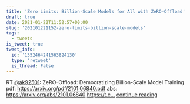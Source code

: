 ```yaml
---
title: 'Zero Limits: Billion-Scale Models for All with ZeRO-Offload'
draft: true
date: 2021-01-22T11:52:57+00:00
slug: '202101221152-zero-limits-billion-scale-models'
tags:
  - tweets
is_tweet: true
tweet_info:
  id: '1352464241563824130'
  type: 'retweet'
  is_thread: False
---
```




RT [@ak92501](https://x.com/ak92501): ZeRO-Offload: Democratizing Billion-Scale Model Training
pdf: <https://arxiv.org/pdf/2101.06840.pdf>
abs: <https://arxiv.org/abs/2101.06840> https://t.c… [continue reading](https://x.com/sytelus/status/1352464241563824130)
